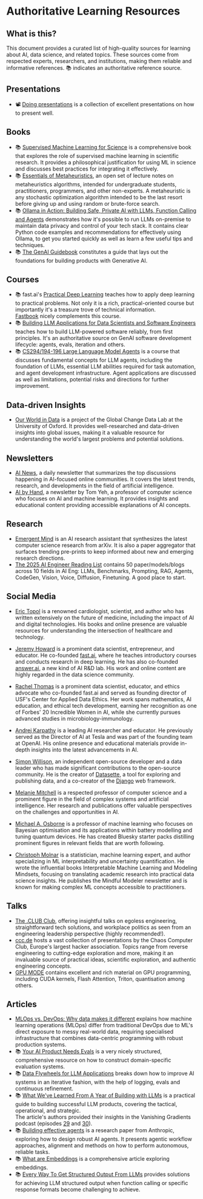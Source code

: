 # Authoritative Learning Resources

## What is this?

This document provides a curated list of high-quality sources for learning about
AI, data science, and related topics. These sources come from respected experts,
researchers, and institutions, making them reliable and informative references.
📚 indicates an authoritative reference source.

## Presentations

- 📽️
  [Doing presentations](https://russelldavies.typepad.com/planning/2015/11/doing-presentations.html)
  is a collection of excellent presentations on how to present well.

## Books

- 📚 [Supervised Machine Learning for Science](https://ml-science-book.com/) is
  a comprehensive book that explores the role of supervised machine learning in
  scientific research. It provides a philosophical justification for using ML in
  science and discusses best practices for integrating it effectively.
- 📚
  [Essentials of Metaheuristics](https://cs.gmu.edu/~sean/book/metaheuristics/),
  an open set of lecture notes on metaheuristics algorithms, intended for
  undergraduate students, practitioners, programmers, and other non-experts. A
  metaheuristic is any stochastic optimization algorithm intended to be the last
  resort before giving up and using random or brute-force search.
- 📚
  [Ollama in Action: Building Safe, Private AI with LLMs, Function Calling and Agents](https://leanpub.com/ollama)
  demonstrates how it's possible to run LLMs on-premise to maintain data privacy
  and control of your tech stack. It contains clear Python code examples and
  recommendations for effectively using Ollama, to get you started quickly as
  well as learn a few useful tips and techniques.
- 📚
  [The GenAI Guidebook](https://ravinkumar.com/GenAiGuidebook/book_intro.html)
  constitutes a guide that lays out the foundations for building products with
  Generative AI.

## Courses

- 📚 fast.ai's [Practical Deep Learning](https://course.fast.ai/) teaches how to
  apply deep learning to practical problems. Not only it is a rich,
  practical-oriented course but importantly it's a treasure trove of technical
  information.\
  [Fastbook](https://github.com/fastai/fastbook) nicely complements this course.
- 📚
  [Building LLM Applications for Data Scientists and Software Engineers](https://xcancel.com/hugobowne/status/1870978490574704812)
  teaches how to build LLM-powered software reliably, from first principles.
  It's an authoritative source on GenAI software development lifecycle: agents,
  evals, iteration and others.
- 📚
  [CS294/194-196 Large Language Model Agents](https://rdi.berkeley.edu/llm-agents/f24)
  is a course that discusses fundamental concepts for LLM agents, including the
  foundation of LLMs, essential LLM abilities required for task automation, and
  agent development infrastructure. Agent applications are discussed as well as
  limitations, potential risks and directions for further improvement.

## Data-driven Insights

- [Our World in Data](https://ourworldindata.org/) is a project of the Global
  Change Data Lab at the University of Oxford. It provides well-researched and
  data-driven insights into global issues, making it a valuable resource for
  understanding the world's largest problems and potential solutions.

## Newsletters

- [AI News](https://buttondown.com/ainews/archive/), a daily newsletter that
  summarizes the top discussions happening in AI-focused online communities. It
  covers the latest trends, research, and developments in the field of
  artificial intelligence.
- [AI by Hand](https://aibyhand.substack.com/), a newsletter by Tom Yeh, a
  professor of computer science who focuses on AI and machine learning. It
  provides insights and educational content providing accessible explanations of
  AI concepts.

## Research

- [Emergent Mind](https://www.emergentmind.com/) is an AI research assistant
  that synthesizes the latest computer science research from arXiv. It is also a
  paper aggregator that surfaces trending pre-prints to keep informed about new
  and emerging research directions.
- [The 2025 AI Engineer Reading List](https://www.latent.space/p/2025-papers)
  contains 50 paper/models/blogs across 10 fields in AI Eng: LLMs, Benchmarks,
  Prompting, RAG, Agents, CodeGen, Vision, Voice, Diffusion, Finetuning. A good
  place to start.

## Social Media

- [Eric Topol](https://bsky.app/profile/erictopol.bsky.social) is a renowned
  cardiologist, scientist, and author who has written extensively on the future
  of medicine, including the impact of AI and digital technologies. His books
  and online presence are valuable resources for understanding the intersection
  of healthcare and technology.

- [Jeremy Howard](https://bsky.app/profile/howard.fm) is a prominent data
  scientist, entrepreneur, and educator. He co-founded
  [fast.ai](https://www.fast.ai/), where he teaches introductory courses and
  conducts research in deep learning. He has also co-founded
  [answer.ai](https://www.answer.ai/), a new kind of AI R&D lab. His work and
  online content are highly regarded in the data science community.

- [Rachel Thomas](https://bsky.app/profile/math-rachel.bsky.social) is a
  prominent data scientist, educator, and ethics advocate who co-founded fast.ai
  and served as founding director of USF's Center for Applied Data Ethics. Her
  work spans mathematics, AI education, and ethical tech development, earning
  her recognition as one of Forbes' 20 Incredible Women in AI, while she
  currently pursues advanced studies in microbiology-immunology.

- [Andrej Karpathy](https://xcancel.com/karpathy) is a leading AI researcher and
  educator. He previously served as the Director of AI at Tesla and was part of
  the founding team at OpenAI. His online presence and educational materials
  provide in-depth insights into the latest advancements in AI.

- [Simon Willison](https://bsky.app/profile/simonwillison.net), an independent
  open-source developer and a data leader who has made significant contributions
  to the open-source community. He is the creator of
  [Datasette](https://simonwillison.net/2022/Mar/1/datasette/), a tool for
  exploring and publishing data, and a co-creator of the
  [Django](https://www.djangoproject.com/) web framework.

- [Melanie Mitchell](https://bsky.app/profile/melaniemitchell.bsky.social) is a
  respected professor of computer science and a prominent figure in the field of
  complex systems and artificial intelligence. Her research and publications
  offer valuable perspectives on the challenges and opportunities in AI.

- [Michael A. Osborne](https://bsky.app/profile/maosbot.bsky.social/post/3laix6hz42n2m)
  is a professor of machine learning who focuses on Bayesian optimisation and
  its applications within battery modelling and tuning quantum devices. He has
  created Bluesky starter packs distilling prominent figures in relevant fields
  that are worth following.

- [Christoph Molnar](https://bsky.app/profile/christophmolnar.bsky.social) is a
  statistician, machine learning expert, and author specializing in ML
  interpretability and uncertainty quantification. He wrote the influential
  books Interpretable Machine Learning and Modeling Mindsets, focusing on
  translating academic research into practical data science insights. He
  publishes the Mindful Modeler newsletter and is known for making complex ML
  concepts accessible to practitioners.

## Talks

- [The .CLUB Club](https://dotclub.club/), offering insightful talks on egoless
  engineering, straightforward tech solutions, and workplace politics as seen
  from an engineering leadership perspective (highly recommended!).
- [ccc.de](https://media.ccc.de/) hosts a vast collection of presentations by
  the Chaos Computer Club, Europe's largest hacker association. Topics range
  from reverse engineering to cutting-edge exploration and more, making it an
  invaluable source of practical ideas, scientific exploration, and authentic
  engineering concepts.
- [GPU MODE](https://www.youtube.com/channel/UCJgIbYl6C5no72a0NUAPcTA) contains
  excellent and rich material on GPU programming, including CUDA kernels, Flash
  Attention, Triton, quantisation among others.

## Articles

- [MLOps vs. DevOps: Why data makes it different](https://venturebeat.com/ai/mlops-vs-devops-why-data-makes-it-different/)
  explains how machine learning operations (MLOps) differ from traditional
  DevOps due to ML's direct exposure to messy real-world data, requiring
  specialised infrastructure that combines data-centric programming with robust
  production systems.
- 📚 [Your AI Product Needs Evals](https://hamel.dev/blog/posts/evals/) is a
  very nicely structured, comprehensive resource on how to construct
  domain-specific evaluation systems.
- 📚
  [Data Flywheels for LLM Applications](https://www.sh-reya.com/blog/ai-engineering-flywheel/)
  breaks down how to improve AI systems in an iterative fashion, with the help
  of logging, evals and continuous refinement.
- 📚
  [What We’ve Learned From A Year of Building with LLMs](https://applied-llms.org/)
  is a practical guide to building successful LLM products, covering the
  tactical, operational, and strategic.\
  The article's authors provided their insights in the Vanishing Gradients
  podcast (episodes [29](https://vanishinggradients.fireside.fm/29) and
  [30](https://vanishinggradients.fireside.fm/30)).
- 📚
  [Building effective agents](https://www.anthropic.com/engineering/building-effective-agents)
  is a research paper from Anthropic, exploring how to design robust AI agents.
  It presents agentic workflow approaches, alignment and methods on how to
  perform autonomous, reliable tasks.
- 📚 [What are Embeddings](https://vickiboykis.com/what_are_embeddings/) is a
  comprehensive article exploring embeddings.
- 📚
  [Every Way To Get Structured Output From LLMs](https://www.boundaryml.com/blog/structured-output-from-llms)
  provides solutions for achieving LLM structured output when function calling
  or specific response formats become challenging to achieve.
